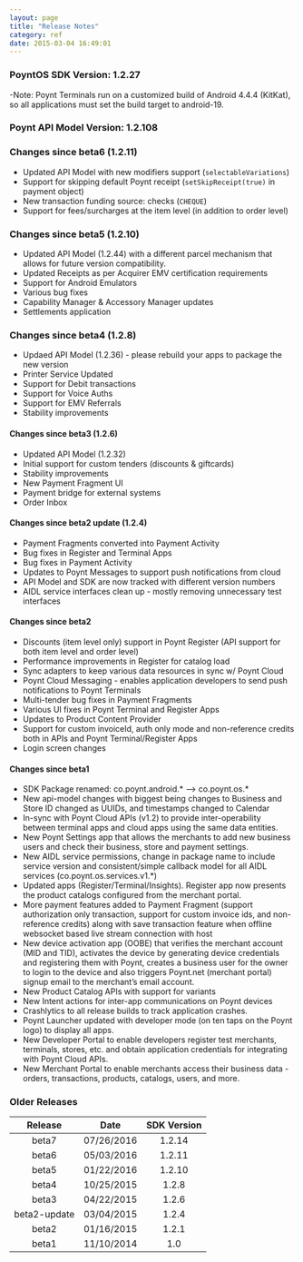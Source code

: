 ```yaml
---
layout: page
title: "Release Notes"
category: ref
date: 2015-03-04 16:49:01
---
```



### PoyntOS SDK Version: 1.2.27
-Note: Poynt Terminals run on a customized build of Android 4.4.4 (KitKat), so all applications must set the build target to android-19.
### Poynt API Model Version: 1.2.108

### Changes since beta6 (1.2.11)
* Updated API Model with new modifiers support (`selectableVariations`)
* Support for skipping default Poynt receipt (`setSkipReceipt(true)` in payment object)
* New transaction funding source: checks (`CHEQUE`)
* Support for fees/surcharges at the item level (in addition to order level)

### Changes since beta5 (1.2.10)
* Updated API Model (1.2.44) with a different parcel mechanism that allows for future version compatibility.
* Updated Receipts as per Acquirer EMV certification requirements
* Support for Android Emulators
* Various bug fixes
* Capability Manager & Accessory Manager updates
* Settlements application

### Changes since beta4 (1.2.8)
* Updaed API Model (1.2.36) - please rebuild your apps to package the new version
* Printer Service Updated
* Support for Debit transactions
* Support for Voice Auths
* Support for EMV Referrals
* Stability improvements

#### Changes since beta3 (1.2.6)
* Updated API Model (1.2.32)
* Initial support for custom tenders (discounts & giftcards)
* Stability improvements
* New Payment Fragment UI
* Payment bridge for external systems
* Order Inbox

#### Changes since beta2 update (1.2.4)
* Payment Fragments converted into Payment Activity
* Bug fixes in Register and Terminal Apps
* Bug fixes in Payment Activity
* Updates to Poynt Messages to support push notifications from cloud
* API Model and SDK are now tracked with different version numbers
* AIDL service interfaces clean up - mostly removing unnecessary test interfaces

#### Changes since beta2

* Discounts (item level only) support in Poynt Register (API support for both item level and order level)
* Performance improvements in Register for catalog load
* Sync adapters to keep various data resources in sync w/ Poynt Cloud
* Poynt Cloud Messaging - enables application developers to send push notifications to Poynt Terminals
* Multi-tender bug fixes in Payment Fragments
* Various UI fixes in Poynt Terminal and Register Apps
* Updates to Product Content Provider
* Support for custom invoiceId, auth only mode and non-reference credits both in APIs and Poynt Terminal/Register Apps
* Login screen changes


#### Changes since beta1

* SDK Package renamed: co.poynt.android.* —> co.poynt.os.*
* New api-model changes with biggest being changes to Business and Store ID changed as UUIDs, and timestamps changed to Calendar
* In-sync with Poynt Cloud APIs (v1.2) to provide inter-operability between terminal apps and cloud apps using the same data entities.
* New Poynt Settings app that allows the merchants to add new business users and check their business, store and payment settings.
* New AIDL service permissions, change in package name to include service version and consistent/simple callback model for all AIDL services (co.poynt.os.services.v1.*)
* Updated apps (Register/Terminal/Insights). Register app now presents the product catalogs configured from the merchant portal.
* More payment features added to Payment Fragment (support authorization only transaction, support for custom invoice ids, and non-reference credits) along with save transaction feature when offline
websocket based live stream connection with host
* New device activation app (OOBE) that verifies the merchant account (MID and TID), activates the device by generating device credentials and registering them with Poynt, creates a business user for the owner to login to the device and also triggers Poynt.net (merchant portal) signup email to the merchant’s email account.
* New Product Catalog APIs with support for variants
* New Intent actions for inter-app communications on Poynt devices
* Crashlytics to all release builds to track application crashes.
* Poynt Launcher updated with developer mode (on ten taps on the Poynt logo) to display all apps.
* New Developer Portal to enable developers register test merchants, terminals, stores, etc. and obtain application credentials for integrating with Poynt Cloud APIs.
* New Merchant Portal to enable merchants access their business data - orders, transactions, products, catalogs, users, and more.

### Older Releases

| Release  | Date       | SDK Version |
|:--------:|:----------:|:-----------:|
| beta7    | 07/26/2016 | 1.2.14 |
| beta6    | 05/03/2016 | 1.2.11 |
| beta5    | 01/22/2016 | 1.2.10 |
| beta4    | 10/25/2015 | 1.2.8 |
| beta3    | 04/22/2015 | 1.2.6 |
| beta2-update| 03/04/2015| 1.2.4 |
| beta2    | 01/16/2015 | 1.2.1 |
| beta1    | 11/10/2014 | 1.0 |

<!-- feedback widget -->
<SCRIPT type="text/javascript">window.doorbellOptions = { appKey: 'eDRWq9iHMZLMyue0tGGchA7bvMGCFBeaHm8XBDUSkdBFcv0cYCi9eDTRBEIekznx' };(function(w, d, t) { var hasLoaded = false; function l() { if (hasLoaded) { return; } hasLoaded = true; window.doorbellOptions.windowLoaded = true; var g = d.createElement(t);g.id = 'doorbellScript';g.type = 'text/javascript';g.async = true;g.src = 'https://embed.doorbell.io/button/6657?t='+(new Date().getTime());(d.getElementsByTagName('head')[0]||d.getElementsByTagName('body')[0]).appendChild(g); } if (w.attachEvent) { w.attachEvent('onload', l); } else if (w.addEventListener) { w.addEventListener('load', l, false); } else { l(); } if (d.readyState == 'complete') { l(); } }(window, document, 'SCRIPT')); </SCRIPT>

